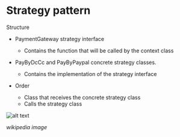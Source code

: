 # Strategy pattern

Structure
- PaymentGateway strategy interface
  - Contains the function that will be called by the context class
  
- PayByDcCc and PayByPaypal concrete strategy classes.
  - Contains the implementation of the strategy interface

- Order 
  - Class that receives the concrete strategy class 
  - Calls the strategy class 

![alt text](https://upload.wikimedia.org/wikipedia/commons/3/39/Strategy_Pattern_in_UML.png)

*wikipedia image*
